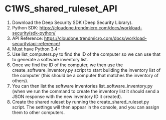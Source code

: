 # C1WS_shared_ruleset_API

1.	Download the Deep Security SDK (Deep Security Library).
2.	Python SDK: https://cloudone.trendmicro.com/docs/workload-security/sdk-python/
3.	API Reference: https://cloudone.trendmicro.com/docs/workload-security/api-reference/
4.	Must have Python 3.4+
5.	Use list_computers.py to find the ID of the computer so we can use that to generate a software inventory list.
6.	Once we find the ID of the computer, we then use the create_software_inventory.py script to start building the inventory list of the computer (this should be a computer that matches the inventory of others).
7.	You can then list the software inventories list_software_inventory.py (when we run the command to create the inventory list it should send a JSON response with the new inventory ID it created). 
8.	Create the shared ruleset by running the create_shared_ruleset.py script. The settings will then appear in the console, and you can assign them to other computers. 
